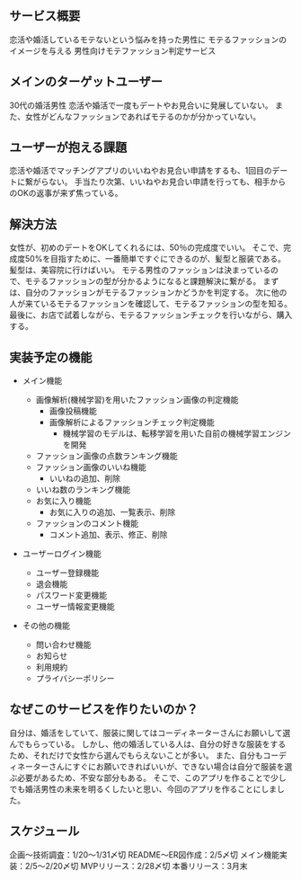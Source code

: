 ## サービス概要
恋活や婚活しているモテないという悩みを持った男性に
モテるファッションのイメージを与える
男性向けモテファッション判定サービス

## メインのターゲットユーザー
30代の婚活男性
恋活や婚活で一度もデートやお見合いに発展していない。
また、女性がどんなファッションであればモテるのかが分かっていない。

## ユーザーが抱える課題
恋活や婚活でマッチングアプリのいいねやお見合い申請をするも、1回目のデートに繋がらない。
手当たり次第、いいねやお見合い申請を行っても、相手からのOKの返事が来ず焦っている。

## 解決方法
女性が、初めのデートをOKしてくれるには、50％の完成度でいい。
そこで、完成度50%を目指すために、一番簡単ですぐにできるのが、髪型と服装である。
髪型は、美容院に行けばいい。
モテる男性のファッションは決まっているので、モテるファッションの型が分かるようになると課題解決に繋がる。
まずは、自分のファッションがモテるファッションかどうかを判定する。
次に他の人が来ているモテるファッションを確認して、モテるファッションの型を知る。
最後に、お店で試着しながら、モテるファッションチェックを行いながら、購入する。

## 実装予定の機能
- メイン機能
    - 画像解析(機械学習)を用いたファッション画像の判定機能
        - 画像投稿機能
        - 画像解析によるファッションチェック判定機能
            - 機械学習のモデルは、転移学習を用いた自前の機械学習エンジンを開発
    - ファッション画像の点数ランキング機能
    - ファッション画像のいいね機能
        - いいねの追加、削除
    - いいね数のランキング機能
    - お気に入り機能
        - お気に入りの追加、一覧表示、削除
    - ファッションのコメント機能
        - コメント追加、表示、修正、削除
- ユーザーログイン機能
    - ユーザー登録機能
    - 退会機能
    - パスワード変更機能
    - ユーザー情報変更機能

- その他の機能
    - 問い合わせ機能
    - お知らせ
    - 利用規約
    - プライバシーポリシー

## なぜこのサービスを作りたいのか？
自分は、婚活をしていて、服装に関してはコーディネーターさんにお願いして選んでもらっている。
しかし、他の婚活している人は、自分の好きな服装をするため、それだけで女性から選んでもらえないことが多い。
また、自分もコーディネーターさんにすぐにお願いできればいいが、できない場合は自分で服装を選ぶ必要があるため、不安な部分もある。
そこで、このアプリを作ることで少しでも婚活男性の未来を明るくしたいと思い、今回のアプリを作ることにしました。

## スケジュール
企画〜技術調査：1/20〜1/31〆切
README〜ER図作成：2/5〆切
メイン機能実装：2/5〜2/20〆切
MVPリリース：2/28〆切
本番リリース：3月末